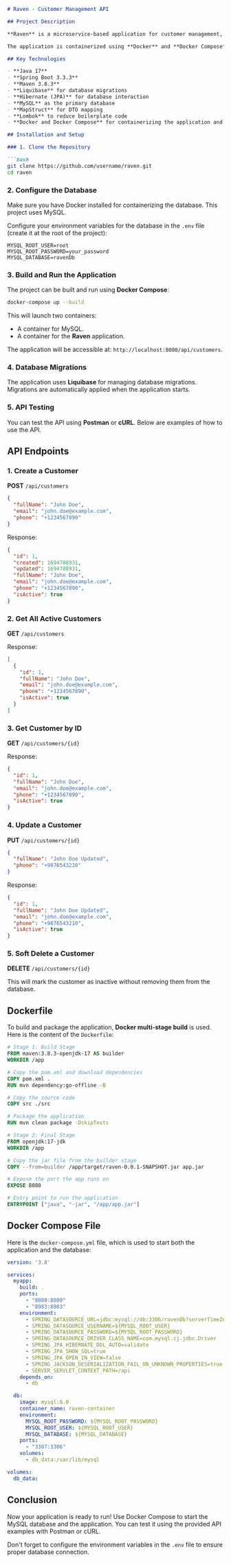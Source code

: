 

```md
# Raven - Customer Management API

## Project Description

**Raven** is a microservice-based application for customer management, built using **Spring Boot**. It provides CRUD (Create, Read, Update, Delete) functionality for managing customers via a REST API, supports database migrations using **Liquibase**, and implements soft deletion of records.

The application is containerized using **Docker** and **Docker Compose** for easy deployment and testing.

## Key Technologies

- **Java 17**
- **Spring Boot 3.3.3**
- **Maven 3.8.3**
- **Liquibase** for database migrations
- **Hibernate (JPA)** for database interaction
- **MySQL** as the primary database
- **MapStruct** for DTO mapping
- **Lombok** to reduce boilerplate code
- **Docker and Docker Compose** for containerizing the application and database

## Installation and Setup

### 1. Clone the Repository

```bash
git clone https://github.com/username/raven.git
cd raven
```

### 2. Configure the Database

Make sure you have Docker installed for containerizing the database. This project uses MySQL.

Configure your environment variables for the database in the `.env` file (create it at the root of the project):

```
MYSQL_ROOT_USER=root
MYSQL_ROOT_PASSWORD=your_password
MYSQL_DATABASE=ravenDb
```

### 3. Build and Run the Application

The project can be built and run using **Docker Compose**:

```bash
docker-compose up --build
```

This will launch two containers:
- A container for MySQL.
- A container for the **Raven** application.

The application will be accessible at: `http://localhost:8080/api/customers`.

### 4. Database Migrations

The application uses **Liquibase** for managing database migrations. Migrations are automatically applied when the application starts.

### 5. API Testing

You can test the API using **Postman** or **cURL**. Below are examples of how to use the API.

## API Endpoints

### 1. Create a Customer

**POST** `/api/customers`

```json
{
  "fullName": "John Doe",
  "email": "john.doe@example.com",
  "phone": "+1234567890"
}
```

Response:

```json
{
  "id": 1,
  "created": 1694788931,
  "updated": 1694788931,
  "fullName": "John Doe",
  "email": "john.doe@example.com",
  "phone": "+1234567890",
  "isActive": true
}
```

### 2. Get All Active Customers

**GET** `/api/customers`

Response:

```json
[
  {
    "id": 1,
    "fullName": "John Doe",
    "email": "john.doe@example.com",
    "phone": "+1234567890",
    "isActive": true
  }
]
```

### 3. Get Customer by ID

**GET** `/api/customers/{id}`

Response:

```json
{
  "id": 1,
  "fullName": "John Doe",
  "email": "john.doe@example.com",
  "phone": "+1234567890",
  "isActive": true
}
```

### 4. Update a Customer

**PUT** `/api/customers/{id}`

```json
{
  "fullName": "John Doe Updated",
  "phone": "+9876543210"
}
```

Response:

```json
{
  "id": 1,
  "fullName": "John Doe Updated",
  "email": "john.doe@example.com",
  "phone": "+9876543210",
  "isActive": true
}
```

### 5. Soft Delete a Customer

**DELETE** `/api/customers/{id}`

This will mark the customer as inactive without removing them from the database.

## Dockerfile

To build and package the application, **Docker multi-stage build** is used. Here is the content of the `Dockerfile`:

```dockerfile
# Stage 1: Build Stage
FROM maven:3.8.3-openjdk-17 AS builder
WORKDIR /app

# Copy the pom.xml and download dependencies
COPY pom.xml .
RUN mvn dependency:go-offline -B

# Copy the source code
COPY src ./src

# Package the application
RUN mvn clean package -DskipTests

# Stage 2: Final Stage
FROM openjdk:17-jdk
WORKDIR /app

# Copy the jar file from the builder stage
COPY --from=builder /app/target/raven-0.0.1-SNAPSHOT.jar app.jar

# Expose the port the app runs on
EXPOSE 8080

# Entry point to run the application
ENTRYPOINT ["java", "-jar", "/app/app.jar"]
```

## Docker Compose File

Here is the `docker-compose.yml` file, which is used to start both the application and the database:

```yaml
version: '3.8'

services:
  myapp:
    build: .
    ports:
      - "8080:8080"
      - "8983:8983"
    environment:
      - SPRING_DATASOURCE_URL=jdbc:mysql://db:3306/ravenDb?serverTimeZone=UTC
      - SPRING_DATASOURCE_USERNAME=${MYSQL_ROOT_USER}
      - SPRING_DATASOURCE_PASSWORD=${MYSQL_ROOT_PASSWORD}
      - SPRING_DATASOURCE_DRIVER_CLASS_NAME=com.mysql.cj.jdbc.Driver
      - SPRING_JPA_HIBERNATE_DDL_AUTO=validate
      - SPRING_JPA_SHOW_SQL=true
      - SPRING_JPA_OPEN_IN_VIEW=false
      - SPRING_JACKSON_DESERIALIZATION_FAIL_ON_UNKNOWN_PROPERTIES=true
      - SERVER_SERVLET_CONTEXT_PATH=/api
    depends_on:
      - db

  db:
    image: mysql:8.0
    container_name: raven-container
    environment:
      MYSQL_ROOT_PASSWORD: ${MYSQL_ROOT_PASSWORD}
      MYSQL_ROOT_USER: ${MYSQL_ROOT_USER}
      MYSQL_DATABASE: ${MYSQL_DATABASE}
    ports:
      - "3307:3306"
    volumes:
      - db_data:/var/lib/mysql

volumes:
  db_data:
```

## Conclusion

Now your application is ready to run! Use Docker Compose to start the MySQL database and the application. You can test it using the provided API examples with Postman or cURL.

Don't forget to configure the environment variables in the `.env` file to ensure proper database connection.
 

